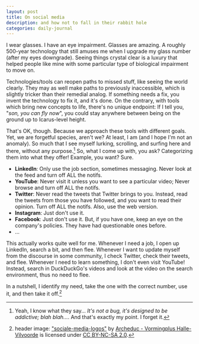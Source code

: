 ```yaml
---
layout: post
title: On social media
description: and how not to fall in their rabbit hole
categories: daily-journal
---
```

 
I wear glasses. I have an eye impairment. Glasses are amazing. A roughly 500-year technology that still amuses me when I upgrade my glass number (after my eyes downgrade). Seeing things crystal clear is a luxury that helped people like mine with some particular type of biological impairment to move on.


Technologies/tools can reopen paths to missed stuff, like seeing the world clearly. They may as well make paths to previously inaccessible, which is slightly tricker than their remedial analog. If something needs a fix, you invent the technology to fix it, and it's done. On the contrary, with tools which bring new concepts to life, there's no unique endpoint: If I tell you, "*son, you can fly now*", you could stay anywhere between being on the ground up to Icarus-level height.

That's OK, though. Because we approach these tools with different goals. Yet, we are forgetful species, aren't we? At least, I am (and I hope I'm not an anomaly). So much that I see myself lurking, scrolling, and surfing here and there, without any purpose.[^1]
So, what I come up with, you ask? Categorizing them into what they offer! Example, you want? Sure.


- **LinkedIn**: Only use the job section, sometimes messaging. Never look at the feed and turn off ALL the notifs.
- **YouTube**: Never visit it unless you want to see a particular video; Never browse and turn off ALL the notifs.
- **Twitter**: Never read the tweets that Twitter brings to you. Instead, read the tweets from those you have followed, and you want to read their opinion. Turn off ALL the notifs. Also, use the web version.
- **Instagram**: Just don't use it.
- **Facebook**: Just don't use it. But, if you have one, keep an eye on the company's policies. They have had questionable ones before.
- ...

This actually works quite well for me. Whenever I need a job, I open up LinkedIn, search a bit, and then flee. Whenever I want to update myself from the discourse in some community, I check Twitter, check their tweets, and flee. Whenever I need to learn something, I don't even visit YouTube! Instead, search in DuckDuckGo's videos and look at the video on the search environment, thus no need to flee.

In a nutshell, I identify my need, take the one with the correct number, use it, and then take it off.[^2]




[^1]: Yeah, I know what they say... *It's not a bug, it's designed to be addictive; blah blah...*. And that's exactly my point. I forget it.
[^2]: header image: ["sociale-media-logos"](https://www.flickr.com/photos/26346696@N02/8181756266) by [Archeduc - Vormingplus Halle-Vilvoorde](https://www.flickr.com/photos/26346696@N02) is licensed under [CC BY-NC-SA 2.0](https://creativecommons.org/licenses/by-nc-sa/2.0/?ref=ccsearch&atype=html).

